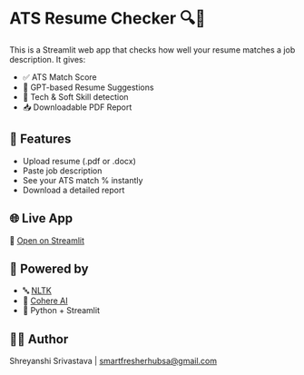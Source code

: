 # ATS Resume Checker 🔍📄

This is a Streamlit web app that checks how well your resume matches a job description. It gives:
- ✅ ATS Match Score
- 🧠 GPT-based Resume Suggestions
- 💼 Tech & Soft Skill detection
- 📥 Downloadable PDF Report

## 🚀 Features
- Upload resume (.pdf or .docx)
- Paste job description
- See your ATS match % instantly
- Download a detailed report

## 🌐 Live App
🔗 [Open on Streamlit](https://ats-resume-checker-smart-fresher-sa.streamlit.app/)

## 🧠 Powered by
- 🔤 [NLTK](https://www.nltk.org/)
- 💬 [Cohere AI](https://cohere.ai/)
- 🐍 Python + Streamlit

## 👩‍💻 Author
Shreyanshi Srivastava | smartfresherhubsa@gmail.com

